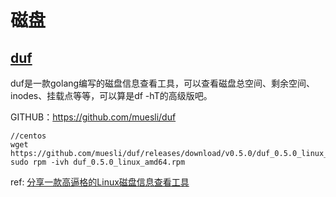 # 磁盘

## [duf](#duf)

duf是一款golang编写的磁盘信息查看工具，可以查看磁盘总空间、剩余空间、inodes、挂载点等等，可以算是df -hT的高级版吧。

GITHUB：https://github.com/muesli/duf
```
//centos
wget https://github.com/muesli/duf/releases/download/v0.5.0/duf_0.5.0_linux_amd64.rpm
sudo rpm -ivh duf_0.5.0_linux_amd64.rpm
```
ref: [分享一款高逼格的Linux磁盘信息查看工具](https://mp.weixin.qq.com/s/pKMZDaurweBSRlaEYtq5tw)

